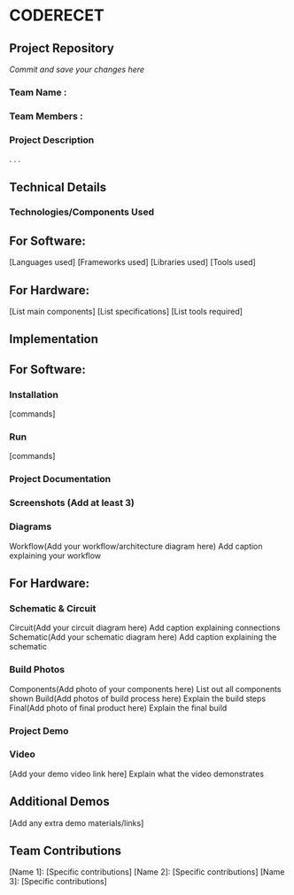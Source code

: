 # CODERECET

## Project Repository
*Commit and save your changes here*

### Team Name :
### Team Members :
### Project Description
.
.
.

## Technical Details

### Technologies/Components Used

## For Software:

[Languages used]
[Frameworks used]
[Libraries used]
[Tools used]

## For Hardware:

[List main components]
[List specifications]
[List tools required]

## Implementation

## For Software:

### Installation
[commands]

### Run
[commands]

### Project Documentation

### Screenshots (Add at least 3)

### Diagrams
Workflow(Add your workflow/architecture diagram here) Add caption explaining your workflow

## For Hardware:

### Schematic & Circuit
Circuit(Add your circuit diagram here) Add caption explaining connections
Schematic(Add your schematic diagram here) Add caption explaining the schematic

### Build Photos
Components(Add photo of your components here) List out all components shown
Build(Add photos of build process here) Explain the build steps
Final(Add photo of final product here) Explain the final build

### Project Demo

### Video
[Add your demo video link here] Explain what the video demonstrates

## Additional Demos
[Add any extra demo materials/links]

## Team Contributions
[Name 1]: [Specific contributions]
[Name 2]: [Specific contributions]
[Name 3]: [Specific contributions]
